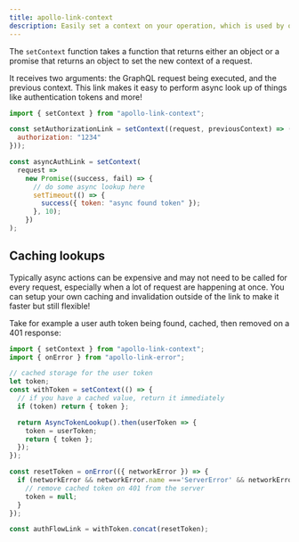 ```yaml
---
title: apollo-link-context
description: Easily set a context on your operation, which is used by other links further down the chain.
---
```


The `setContext` function takes a function that returns either an object or a promise that returns an object to set the new context of a request.

It receives two arguments: the GraphQL request being executed, and the previous context. This link makes it easy to perform async look up of things like authentication tokens and more!

```js
import { setContext } from "apollo-link-context";

const setAuthorizationLink = setContext((request, previousContext) => ({
  authorization: "1234"
}));

const asyncAuthLink = setContext(
  request =>
    new Promise((success, fail) => {
      // do some async lookup here
      setTimeout(() => {
        success({ token: "async found token" });
      }, 10);
    })
);
```

<h2 id="caching-async">Caching lookups</h2>

Typically async actions can be expensive and may not need to be called for every request, especially when a lot of request are happening at once. You can setup your own caching and invalidation outside of the link to make it faster but still flexible!

Take for example a user auth token being found, cached, then removed on a 401 response:

```js
import { setContext } from "apollo-link-context";
import { onError } from "apollo-link-error";

// cached storage for the user token
let token;
const withToken = setContext(() => {
  // if you have a cached value, return it immediately
  if (token) return { token };

  return AsyncTokenLookup().then(userToken => {
    token = userToken;
    return { token };
  });
});

const resetToken = onError(({ networkError }) => {
  if (networkError && networkError.name ==='ServerError' && networkError.statusCode === 401) {
    // remove cached token on 401 from the server
    token = null;
  }
});

const authFlowLink = withToken.concat(resetToken);
```
